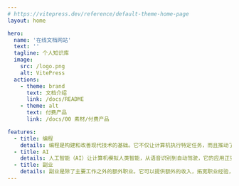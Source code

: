```yaml
---
# https://vitepress.dev/reference/default-theme-home-page
layout: home

hero:
  name: '在线文档网站'
  text: ''
  tagline: 个人知识库
  image:
    src: /logo.png
    alt: VitePress
  actions:
    - theme: brand
      text: 文档介绍
      link: /docs/README
    - theme: alt
      text: 付费产品
      link: /docs/00 素材/付费产品

features:
  - title: 编程
    details: 编程是构建和改善现代技术的基础。它不仅让计算机执行特定任务，而且推动了从智能手机到人工智能的众多创新。
  - title: AI
    details: 人工智能（AI）让计算机模拟人类智能，从语音识别到自动驾驶，它的应用正变得越来越广泛，并有望改变我们的生活方式。
  - title: 副业
    details: 副业是除了主要工作之外的额外职业。它可以提供额外的收入，拓宽职业经验，甚至可能发展成主要职业。
---
```

